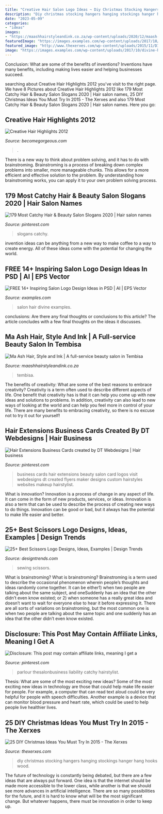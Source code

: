 ```yaml
---
title: "Creative Hair Salon Logo Ideas ~ Diy Christmas Stocking Hangers Hanging Stockings Hanger Hang Hooks Wood"
description: "Diy christmas stocking hangers hanging stockings hanger hang hooks wood"
date: "2023-05-09"
categories:
- "ideas"
images:
- "https://maashhairstyleandink.co.za/wp-content/uploads/2020/12/maash-hairstyle-ink-african-mens-hairstyles-58.jpg"
featuredImage: "https://images.examples.com/wp-content/uploads/2017/10/divine-hair-salon-logo-preview-05-.jpg"
featured_image: "http://www.thexerxes.com/wp-content/uploads/2015/11/DIY-Stocking-Hangers.jpg"
image: "https://images.examples.com/wp-content/uploads/2017/10/divine-hair-salon-logo-preview-05-.jpg"
---
```



Conclusion: What are some of the benefits of inventions?
Inventions have many benefits, including making lives easier and helping businesses succeed.

	

		
searching about Creative Hair Highlights 2012 you've visit to the right page. We have 8 Pictures about Creative Hair Highlights 2012 like 179 Most Catchy Hair &amp; Beauty Salon Slogans 2020 | Hair salon names, 25 DIY Christmas Ideas You Must Try In 2015 - The Xerxes and also 179 Most Catchy Hair &amp; Beauty Salon Slogans 2020 | Hair salon names. Here you go:
		
    
## Creative Hair Highlights 2012

<img loading=lazy src="https://static.becomegorgeous.com/img/arts/2011/Nov/14/5926/web_collection_hair_lojg-2.jpg" onerror="this.onerror=null;this.src='https://tse4.mm.bing.net/th?id=OIP.E61BTKoS461MJfDOi3wExgHaJ4&amp;pid=15.1';" alt="Creative Hair Highlights 2012">

_Source: becomegorgeous.com_

>. 

	

There is a new way to think about problem solving, and it has to do with brainstroming. Brainstroming is a process of breaking down complex problems into smaller, more manageable chunks. This allows for a more efficient and effective solution to the problem. By understanding how brainstroming works, you can apply it to your own problem solving process.

    
## 179 Most Catchy Hair &amp; Beauty Salon Slogans 2020 | Hair Salon Names

<img loading=lazy src="https://i.pinimg.com/736x/8d/dc/a4/8ddca49113af32d2d5205026c8aaceee.jpg" onerror="this.onerror=null;this.src='https://tse4.mm.bing.net/th?id=OIP.zh5P_a2eOpUNYezzidFRBgHaLG&amp;pid=15.1';" alt="179 Most Catchy Hair &amp; Beauty Salon Slogans 2020 | Hair salon names">

_Source: pinterest.com_

>slogans catchy. 

	

invention ideas can be anything from a new way to make coffee to a way to create energy. All of these ideas come with the potential for changing the world.

    
## FREE 14+ Inspiring Salon Logo Design Ideas In PSD | AI | EPS Vector

<img loading=lazy src="https://images.examples.com/wp-content/uploads/2017/10/divine-hair-salon-logo-preview-05-.jpg" onerror="this.onerror=null;this.src='https://tse3.mm.bing.net/th?id=OIP.P3F7doXt-nkalDekfqbrZwHaE7&amp;pid=15.1';" alt="FREE 14+ Inspiring Salon Logo Design Ideas in PSD | AI | EPS Vector">

_Source: examples.com_

>salon hair divine examples. 

	

conclusions: Are there any final thoughts or conclusions to this article?
The article concludes with a few final thoughts on the ideas it discusses.

    
## Ma Ash Hair, Style And Ink | A Full-service Beauty Salon In Tembisa

<img loading=lazy src="https://maashhairstyleandink.co.za/wp-content/uploads/2020/12/maash-hairstyle-ink-african-mens-hairstyles-58.jpg" onerror="this.onerror=null;this.src='https://tse3.mm.bing.net/th?id=OIP.wg4rn95NvEvim9bTWSE57wHaPq&amp;pid=15.1';" alt="Ma Ash Hair, Style and Ink | A full-service beauty salon in Tembisa">

_Source: maashhairstyleandink.co.za_

>tembisa. 

	

The benefits of creativity: What are some of the best reasons to embrace creativity?
Creativity is a term often used to describe different aspects of life. One benefit that creativity has is that it can help you come up with new ideas and solutions to problems. In addition, creativity can also lead to new ways of looking at the world and can help you feel more in control of your life. There are many benefits to embracing creativity, so there is no excuse not to try it out for yourself!

    
## Hair Extensions Business Cards Created By DT Webdesigns | Hair Business

<img loading=lazy src="https://i.pinimg.com/736x/39/c9/3a/39c93a0b10b09e0521e74df1ab94a180--beauty-business-cards-hair-business-cards.jpg" onerror="this.onerror=null;this.src='https://tse3.mm.bing.net/th?id=OIP.jwkFFrRnd7IfAm_nNHpCJQHaHU&amp;pid=15.1';" alt="Hair Extensions Business Cards created by DT Webdesigns | Hair business">

_Source: pinterest.com_

>business cards hair extensions beauty salon card logos visit webdesigns dt created flyers maker designs custom hairstyles websites makeup hairstylist. 

	

What is innovation?
Innovation is a process of change in any aspect of life. It can come in the form of new products, services, or ideas. Innovation is also a term that can be used to describe the process of creating new ways to do things. Innovation can be good or bad, but it always has the potential to make life easier and better.

    
## 25+ Best Scissors Logo Designs, Ideas, Examples | Design Trends

<img loading=lazy src="https://images.designtrends.com/wp-content/uploads/2016/04/13062651/Black-Sewing-Logo-Design.png" onerror="this.onerror=null;this.src='https://tse3.mm.bing.net/th?id=OIP.LsdG1i9eun1pWMd0hjXiPAHaE4&amp;pid=15.1';" alt="25+ Best Scissors Logo Designs, Ideas, Examples | Design Trends">

_Source: designtrends.com_

>sewing scissors. 

	

What is brainstroming?
What is brainstroming? Brainstroming is a term used to describe the occasional phenomenon wherein people’s thoughts and ideas randomly come together. It can be either1) when two people are talking about the same subject, and oneSuddenly has an idea that the other didn’t even know existed; or 2) when someone has a really great idea and doesn’t want to wait for everyone else to hear it before expressing it. There are all sorts of variations on brainstroming, but the most common one is when two people are talking about the same topic and one suddenly has an idea that the other didn’t even know existed.

    
## Disclosure: This Post May Contain Affiliate Links, Meaning I Get A

<img loading=lazy src="https://i.pinimg.com/736x/5a/d9/0d/5ad90d80354ae8aaa4724fd339d43978.jpg" onerror="this.onerror=null;this.src='https://tse3.mm.bing.net/th?id=OIP.w6Xy72Sk7A-jn8iegQ6tsQHaLH&amp;pid=15.1';" alt="Disclosure: This post may contain affiliate links, meaning I get a">

_Source: pinterest.com_

>parlour thesalonbusiness liability catchy hairstylist. 

	

Thesis: What are some of the most exciting new ideas?
Some of the most exciting new ideas in technology are those that could help make life easier for people. For example, a computer that can read text aloud could be very helpful for people with speech difficulties. Another example is a device that can monitor blood pressure and heart rate, which could be used to help people live healthier lives.

    
## 25 DIY Christmas Ideas You Must Try In 2015 - The Xerxes

<img loading=lazy src="http://www.thexerxes.com/wp-content/uploads/2015/11/DIY-Stocking-Hangers.jpg" onerror="this.onerror=null;this.src='https://tse4.mm.bing.net/th?id=OIP.G_cvDrLNZbhgQPwoG2WvYgHaLG&amp;pid=15.1';" alt="25 DIY Christmas Ideas You Must Try In 2015 - The Xerxes">

_Source: thexerxes.com_

>diy christmas stocking hangers hanging stockings hanger hang hooks wood. 

	

The future of technology is constantly being debated, but there are a few ideas that are always put forward. One idea is that the internet should be made more accessible to the lower class, while another is that we should see more advances in artificial intelligence. There are so many possibilities for the future, and it is hard to know what will be the most significant change. But whatever happens, there must be innovation in order to keep up.


